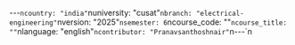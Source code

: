 ﻿---`ncountry: "india"`nuniversity: "cusat"`nbranch: "electrical-engineering"`nversion: "2025"`nsemester: 6`ncourse_code: ""`ncourse_title: ""`nlanguage: "english"`ncontributor: "Pranavsanthoshnair"`n---`n
